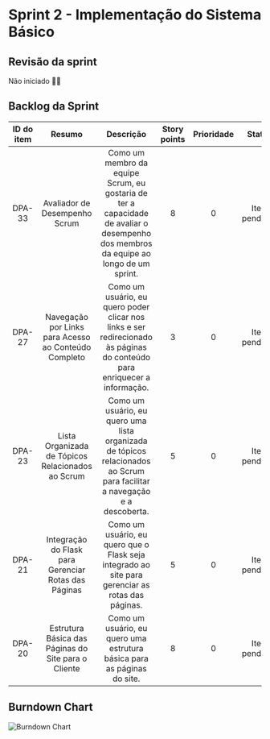 # Sprint 2 - Implementação do Sistema Básico

## Revisão da sprint

Não iniciado ✍🏻

## Backlog da Sprint

| ID do item |              Resumo              |                            Descrição                             | Story points | Prioridade |     Status      |
|:----------:|:-------------------------------:|:---------------------------------------------------------------:|:------------:|:----------:|:---------------:|
|   DPA-33   | Avaliador de Desempenho Scrum    | Como um membro da equipe Scrum, eu gostaria de ter a capacidade de avaliar o desempenho dos membros da equipe ao longo de um sprint. |       8      |     0      | Item pendente  |
|   DPA-27   | Navegação por Links para Acesso ao Conteúdo Completo    | Como um usuário, eu quero poder clicar nos links e ser redirecionado às páginas do conteúdo para enriquecer a informação. |       3      |     0      | Item pendente  |
|   DPA-23   | Lista Organizada de Tópicos Relacionados ao Scrum   | Como um usuário, eu quero uma lista organizada de tópicos relacionados ao Scrum para facilitar a navegação e a descoberta. |       5      |     0      | Item pendente  |
|   DPA-21   | Integração do Flask para Gerenciar Rotas das Páginas   | Como um usuário, eu quero que o Flask seja integrado ao site para gerenciar as rotas das páginas.  |       5      |     0      | Item pendente  |
|   DPA-20   | Estrutura Básica das Páginas do Site para o Cliente   | Como um usuário, eu quero uma estrutura básica para as páginas do site.   |       8      |     0      | Item pendente  |

## Burndown Chart

![Burndown Chart](https://placehold.co/320x240)
